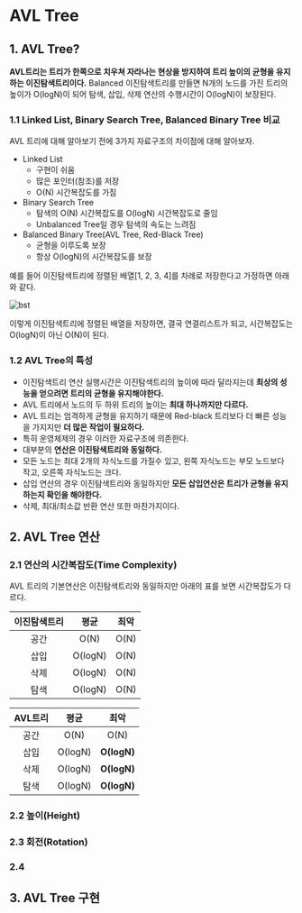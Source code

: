 # AVL Tree

## 1. AVL Tree?

**AVL트리는 트리가 한쪽으로 치우쳐 자라나는 현상을 방지하여 트리 높이의 균형을
유지하는 이진탐색트리이다.** Balanced 이진탐색트리를 만들면 N개의 노드를 가진
트리의 높이가 O(logN)이 되어 탐색, 삽입, 삭제 연산의 수행시간이 O(logN)이 보장된다.

### 1.1 Linked List, Binary Search Tree, Balanced Binary Tree 비교

AVL 트리에 대해 알아보기 전에 3가지 자료구조의 차이점에 대해 알아보자.

- Linked List
    - 구현이 쉬움
    - 많은 포인터(참조)를 저장
    - O(N) 시간복잡도를 가짐
- Binary Search Tree
    - 탐색의 O(N) 시간복잡도를 O(logN) 시간복잡도로 줄임
    - Unbalanced Tree일 경우 탐색의 속도는 느려짐
- Balanced Binary Tree(AVL Tree, Red-Black Tree)
    - 균형을 이루도록 보장
    - 항상 O(logN)의 시간복잡도를 보장

예를 들어 이진탐색트리에 정렬된 배열[1, 2, 3, 4]를 차례로 저장한다고 가정하면
아래와 같다.

![bst](https://github.com/walbatrossw/java-data-structures/blob/master/ch06-avl-trees/img/bst.png?raw=true)

이렇게 이진탐색트리에 정렬된 배열을 저장하면, 결국 연결리스트가 되고, 시간복잡도는
O(logN)이 아닌 O(N)이 된다.

### 1.2 AVL Tree의 특성
- 이진탐색트리 연산 실행시간은 이진탐색트리의 높이에 따라 달라지는데 **최상의 성능을
얻으려면 트리의 균형을 유지해야한다.**
- AVL 트리에서 노드의 두 하위 트리의 높이는 **최대 하나까지만 다르다.**
- AVL 트리는 엄격하게 균형을 유지하기 때문에 Red-black 트리보다 더 빠른 성능을
가지지만 **더 많은 작업이 필요하다.**
- 특히 운영체제의 경우 이러한 자료구조에 의존한다.
- 대부분의 **연산은 이진탐색트리와 동일하다.**
- 모든 노드는 최대 2개의 자식노드를 가질수 있고, 왼쪽 자식노드는 부모 노드보다 작고,
오른쪽 자식노드는 크다.
- 삽입 연산의 경우 이진탐색트리와 동일하지만 **모든 삽입연산은 트리가 균형을 유지하는지
확인을 해야한다.**
- 삭제, 최대/최소값 반환 연산 또한 마찬가지이다.

## 2. AVL Tree 연산

### 2.1 연산의 시간복잡도(Time Complexity)

AVL 트리의 기본연산은 이진탐색트리와 동일하지만 아래의 표를 보면 시간복잡도가 다르다.

|이진탐색트리|평균|최악|
|:---:|:---:|:---:|
|공간|O(N)|O(N)|
|삽입|O(logN)|O(N)|
|삭제|O(logN)|O(N)|
|탐색|O(logN)|O(N)|

|AVL트리|평균|최악|
|:---:|:---:|:---:|
|공간|O(N)|O(N)|
|삽입|O(logN)|**O(logN)**|
|삭제|O(logN)|**O(logN)**|
|탐색|O(logN)|**O(logN)**|

### 2.2 높이(Height)

### 2.3 회전(Rotation)

### 2.4


## 3. AVL Tree 구현
